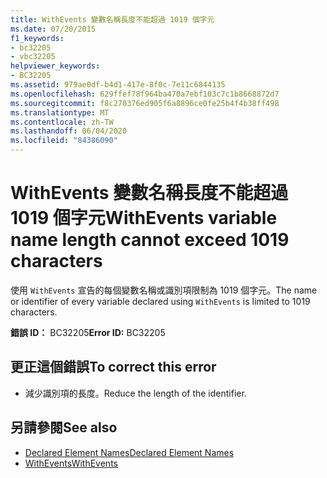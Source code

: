 ```yaml
---
title: WithEvents 變數名稱長度不能超過 1019 個字元
ms.date: 07/20/2015
f1_keywords:
- bc32205
- vbc32205
helpviewer_keywords:
- BC32205
ms.assetid: 979ae0df-b4d1-417e-8f0c-7e11c6844135
ms.openlocfilehash: 629ffef78f964ba470a7ebf103c7c1b8668872d7
ms.sourcegitcommit: f8c270376ed905f6a8896ce0fe25b4f4b38ff498
ms.translationtype: MT
ms.contentlocale: zh-TW
ms.lasthandoff: 06/04/2020
ms.locfileid: "84386090"
---
```

# <a name="withevents-variable-name-length-cannot-exceed-1019-characters"></a><span data-ttu-id="08ecb-102">WithEvents 變數名稱長度不能超過 1019 個字元</span><span class="sxs-lookup"><span data-stu-id="08ecb-102">WithEvents variable name length cannot exceed 1019 characters</span></span>
<span data-ttu-id="08ecb-103">使用 `WithEvents` 宣告的每個變數名稱或識別項限制為 1019 個字元。</span><span class="sxs-lookup"><span data-stu-id="08ecb-103">The name or identifier of every variable declared using `WithEvents` is limited to 1019 characters.</span></span>  
  
 <span data-ttu-id="08ecb-104">**錯誤 ID：** BC32205</span><span class="sxs-lookup"><span data-stu-id="08ecb-104">**Error ID:** BC32205</span></span>  
  
## <a name="to-correct-this-error"></a><span data-ttu-id="08ecb-105">更正這個錯誤</span><span class="sxs-lookup"><span data-stu-id="08ecb-105">To correct this error</span></span>  
  
- <span data-ttu-id="08ecb-106">減少識別項的長度。</span><span class="sxs-lookup"><span data-stu-id="08ecb-106">Reduce the length of the identifier.</span></span>  
  
## <a name="see-also"></a><span data-ttu-id="08ecb-107">另請參閱</span><span class="sxs-lookup"><span data-stu-id="08ecb-107">See also</span></span>

- [<span data-ttu-id="08ecb-108">Declared Element Names</span><span class="sxs-lookup"><span data-stu-id="08ecb-108">Declared Element Names</span></span>](../programming-guide/language-features/declared-elements/declared-element-names.md)
- [<span data-ttu-id="08ecb-109">WithEvents</span><span class="sxs-lookup"><span data-stu-id="08ecb-109">WithEvents</span></span>](../language-reference/modifiers/withevents.md)
